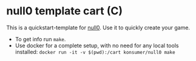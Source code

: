 # null0 template cart (C)

This is a quickstart-template for [null0](https://notnullgames.vercel.app/null0). Use it to quickly create your game.

- To get info run `make`.
- Use docker for a complete setup, with no need for any local tools installed: `docker run -it -v $(pwd):/cart konsumer/null0 make`